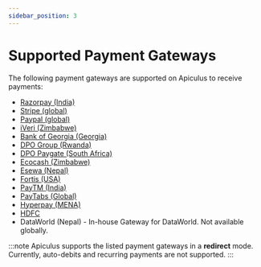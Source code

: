 ```yaml
---
sidebar_position: 3
---
```

# Supported Payment Gateways

The following payment gateways are supported on Apiculus to receive payments:

- [Razorpay (India)](https://razorpay.com/)
- [Stripe (global)](https://stripe.com/)
- [Paypal (global)](https://paypal.com/)
- [iVeri (Zimbabwe)](https://iveri.com/)
- [Bank of Georgia (Georgia)](https://bankofgeorgia.ge/)
- [DPO Group (Rwanda)](https://dpogroup.com/)
- [DPO Paygate (South Africa)](https://paygate.co.za/)
- [Ecocash (Zimbabwe)](https://ecocash.co.zw/)
- [Esewa (Nepal)](https://esewa.com.np/)
- [Fortis (USA)](https://fortispay.com/)
- [PayTM (India)](https://paytm.com/)
- [PayTabs (Global)](https://www.paytabs.com/login)
- [Hyperpay (MENA)](https://wordpresshyperpay.docs.oppwa.com/integrations/widget)
- [HDFC](https://hdfc.com)
- DataWorld (Nepal) - In-house Gateway for DataWorld. Not available globally.

:::note
Apiculus supports the listed payment gateways in a **redirect** mode. Currently, auto-debits and recurring payments are not supported.
:::



